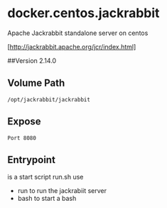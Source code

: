 # docker.centos.jackrabbit
Apache Jackrabbit standalone server on centos

[http://jackrabbit.apache.org/jcr/index.html]

##Version
    2.14.0
## Volume Path
    /opt/jackrabbit/jackrabbit
## Expose
    Port 8080
## Entrypoint
is a start script run.sh
use
- run to run the jackrabiit server
- bash to start a bash
